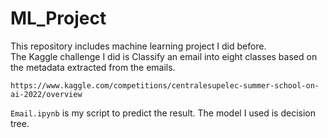 # ML_Project
This repository includes machine learning project I did before.  
The Kaggle challenge I did is Classify an email into eight classes based on the metadata extracted from the emails.
```
https://www.kaggle.com/competitions/centralesupelec-summer-school-on-ai-2022/overview
```
`Email.ipynb` is my script to predict the result. The model I used is decision tree. 
